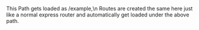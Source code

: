 This Path gets loaded as /example,\n
Routes are created the same here just like a normal express router and automatically get loaded under the above path.